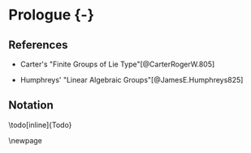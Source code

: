 # Prologue {-}

## References

- Carter's "Finite Groups of Lie Type"[@CarterRogerW.805]

- Humphreys' "Linear Algebraic Groups"[@JamesE.Humphreys825]


## Notation

\todo[inline]{Todo}

\newpage

